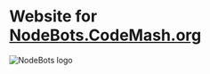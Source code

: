 # Website for [NodeBots.CodeMash.org](http://nodebots.CodeMash.org)

![NodeBots logo](assets/nodebots.png)

